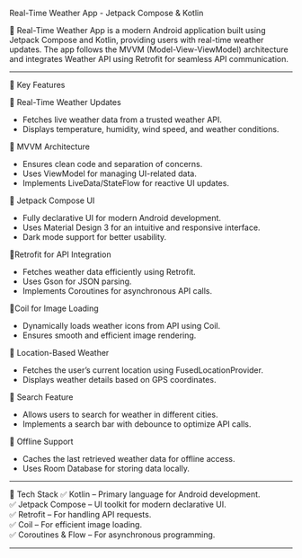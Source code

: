 Real-Time Weather App - Jetpack Compose & Kotlin

🚀 Real-Time Weather App is a modern Android application built using Jetpack Compose and Kotlin, providing users with real-time weather updates. The app follows the MVVM (Model-View-ViewModel) architecture and integrates Weather API using Retrofit for seamless API communication.  

---

 🌟 Key Features  

🔹 Real-Time Weather Updates
- Fetches live weather data from a trusted weather API.  
- Displays temperature, humidity, wind speed, and weather conditions.  

🔹 MVVM Architecture  
- Ensures clean code and separation of concerns.  
- Uses ViewModel for managing UI-related data.  
- Implements LiveData/StateFlow for reactive UI updates.  

🔹 Jetpack Compose UI  
- Fully declarative UI for modern Android development.  
- Uses Material Design 3 for an intuitive and responsive interface.  
- Dark mode support for better usability.  

🔹Retrofit for API Integration  
- Fetches weather data efficiently using Retrofit.  
- Uses Gson for JSON parsing.  
- Implements Coroutines for asynchronous API calls.  

🔹Coil for Image Loading  
- Dynamically loads weather icons from API using Coil.  
- Ensures smooth and efficient image rendering.  

🔹 Location-Based Weather  
- Fetches the user’s current location using FusedLocationProvider.  
- Displays weather details based on GPS coordinates.  

🔹 Search Feature
- Allows users to search for weather in different cities.  
- Implements a search bar with debounce to optimize API calls.  

🔹 Offline Support  
- Caches the last retrieved weather data for offline access.  
- Uses Room Database for storing data locally.  

---

📌 Tech Stack
✅ Kotlin – Primary language for Android development.  
✅ Jetpack Compose – UI toolkit for modern declarative UI.  
✅ Retrofit – For handling API requests.  
✅ Coil – For efficient image loading.  
✅ Coroutines & Flow – For asynchronous programming.   

---
